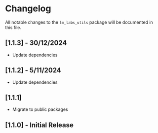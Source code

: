 # Changelog

All notable changes to the `lm_labs_utils` package will be documented in this file.

## [1.1.3] - 30/12/2024
- Update dependencies

## [1.1.2] - 5/11/2024
- Update dependencies

## [1.1.1]
- Migrate to public packages

## [1.1.0] - Initial Release

